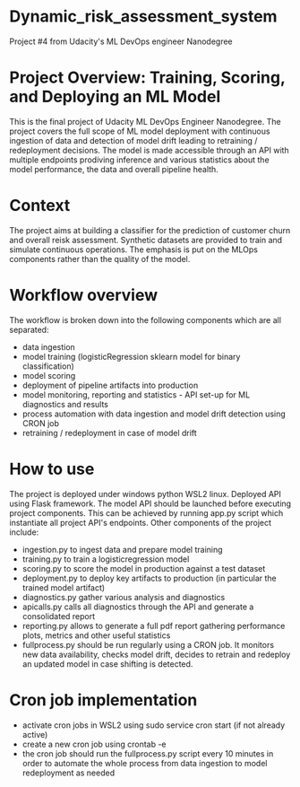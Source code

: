 # Dynamic_risk_assessment_system
Project #4 from Udacity's ML DevOps engineer Nanodegree 

# Project Overview: Training, Scoring, and Deploying an ML Model
This is the final project of Udacity ML DevOps Engineer Nanodegree. The project covers the full scope of ML model deployment with continuous ingestion of data and detection of model drift leading to retraining / redeployment decisions.
The model is made accessible through an API with multiple endpoints prodiving inference and various statistics about the model performance, the data and overall pipeline health.

# Context
The project aims at building a classifier for the prediction of customer churn and overall reisk assessment.
Synthetic datasets are provided to train and simulate continuous operations. The emphasis is put on the MLOps components rather than the quality of the model.

# Workflow overview
The workflow is broken down into the following components which are all separated:
- data ingestion
- model training (logisticRegression sklearn model for binary classification)
- model scoring
- deployment of pipeline artifacts into production
- model monitoring, reporting and statistics - API set-up for ML diagnostics and results
- process automation with data ingestion and model drift detection using CRON job
- retraining / redeployment in case of model drift

# How to use
The project is deployed under windows python WSL2 linux. Deployed API using Flask framework.
The model API should be launched before executing project components. This can be achieved by running app.py script which instantiate all project API's endpoints. Other components of the project include:
- ingestion.py to ingest data and prepare model training
- training.py to train a logisticregression model
- scoring.py to score the model in production against a test dataset
- deployment.py to deploy key artifacts to production (in particular the trained model artifact)
- diagnostics.py gather various analysis and diagnostics
- apicalls.py calls all diagnostics through the API and generate a consolidated report
- reporting.py allows to generate a full pdf report gathering performance plots, metrics and other useful statistics
- fullprocess.py should be run regularly using a CRON job. It monitors new data availability, checks model drift, decides to retrain and redeploy an updated model in case shifting is detected.

# Cron job implementation
- activate cron jobs in WSL2 using sudo service cron start (if not already active)
- create a new cron job using crontab -e
- the cron job should run the fullprocess.py script every 10 minutes in order to automate the whole process from data ingestion to model redeployment as needed



